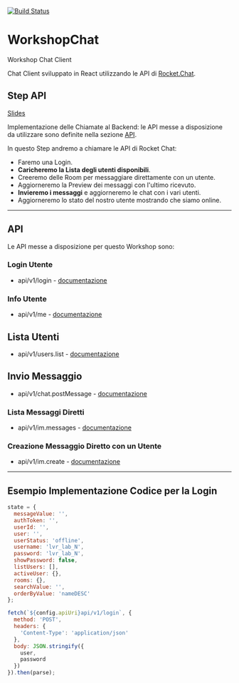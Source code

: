 [![Build Status](https://travis-ci.com/luisaviaroma/WorkshopChat.svg?branch=master)](https://travis-ci.com/luisaviaroma/WorkshopChat)

# WorkshopChat

Workshop Chat Client

Chat Client sviluppato in React utilizzando le API di [Rocket.Chat](https://rocket.chat/).

## Step API

[Slides](https://slides.com/leonardolenzi/lvrlab#/0/9)

Implementazione delle Chiamate al Backend: le API messe a disposizione da utilizzare sono definite nella sezione [API](#api).

In questo Step andremo a chiamare le API di Rocket Chat:

- Faremo una Login.
- **Caricheremo la Lista degli utenti disponibili**.
- Creeremo delle Room per messaggiare direttamente con un utente.
- Aggiorneremo la Preview dei messaggi con l'ultimo ricevuto.
- **Invieremo i messaggi** e aggiorneremo le chat con i vari utenti.
- Aggiorneremo lo stato del nostro utente mostrando che siamo online.

---

## API

Le API messe a disposizione per questo Workshop sono:

### Login Utente

- api/v1/login - [documentazione](https://rocket.chat/docs/developer-guides/rest-api/authentication/login/)

### Info Utente

- api/v1/me - [documentazione](https://rocket.chat/docs/developer-guides/rest-api/authentication/me/)

## **Lista Utenti**

- api/v1/users.list - [documentazione](https://rocket.chat/docs/developer-guides/rest-api/users/list/)

## **Invio Messaggio**

- api/v1/chat.postMessage - [documentazione](https://rocket.chat/docs/developer-guides/rest-api/chat/postmessage/)

### Lista Messaggi Diretti

- api/v1/im.messages - [documentazione](https://rocket.chat/docs/developer-guides/rest-api/im/messages/)

### Creazione Messaggio Diretto con un Utente

- api/v1/im.create - [documentazione](https://rocket.chat/docs/developer-guides/rest-api/im/create/)

---

## Esempio Implementazione Codice per la Login

```javascript
state = {
  messageValue: '',
  authToken: '',
  userId: '',
  user: '',
  userStatus: 'offline',
  username: 'lvr_lab_N',
  password: 'lvr_lab_N',
  showPassword: false,
  listUsers: [],
  activeUser: {},
  rooms: {},
  searchValue: '',
  orderByValue: 'nameDESC'
};
```

```javascript
fetch(`${config.apiUri}api/v1/login`, {
  method: 'POST',
  headers: {
    'Content-Type': 'application/json'
  },
  body: JSON.stringify({
    user,
    password
  })
}).then(parse);
```
